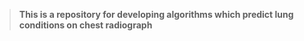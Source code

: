> **This is a repository for developing algorithms which predict lung conditions on chest radiograph**
